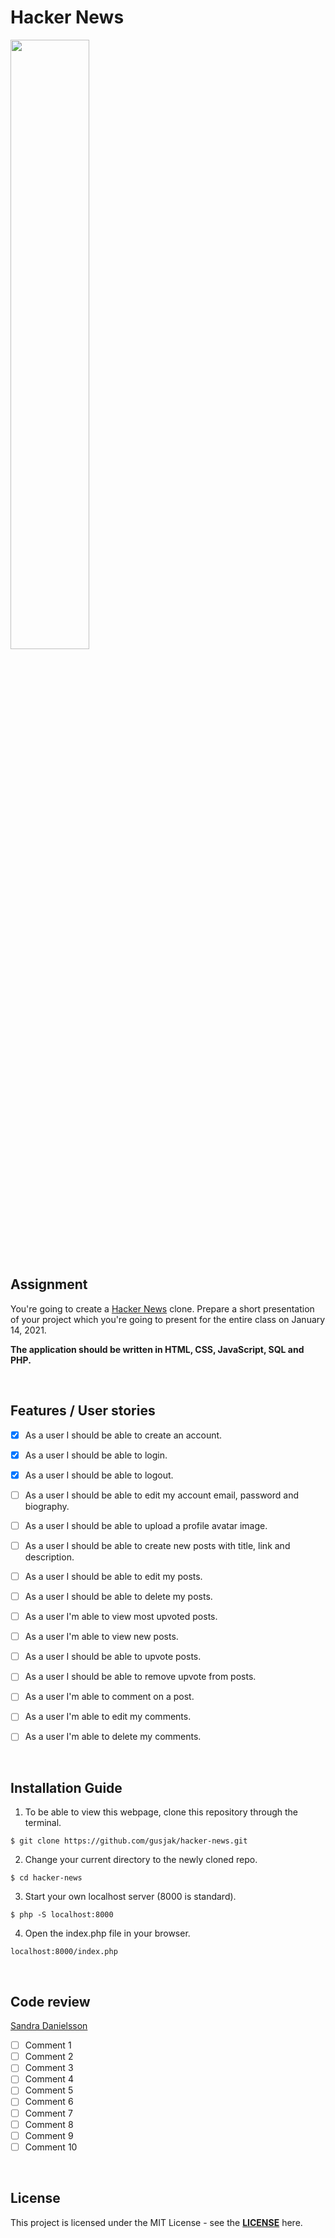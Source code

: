 # Hacker News

<img src="https://media.giphy.com/media/MM0Jrc8BHKx3y/giphy.gif" width="50%">

## Assignment

You're going to create a [Hacker News](https://news.ycombinator.com/news) clone. Prepare a short presentation of your project which you're going to present for the entire class on January 14, 2021.

**The application should be written in HTML, CSS, JavaScript, SQL and PHP.**

<br>

## Features / User stories

- [x] As a user I should be able to create an account.

- [x] As a user I should be able to login.

- [x] As a user I should be able to logout.

- [ ] As a user I should be able to edit my account email, password and biography.

- [ ] As a user I should be able to upload a profile avatar image.

- [ ] As a user I should be able to create new posts with title, link and description.

- [ ] As a user I should be able to edit my posts.

- [ ] As a user I should be able to delete my posts.

- [ ] As a user I'm able to view most upvoted posts.

- [ ] As a user I'm able to view new posts.

- [ ] As a user I should be able to upvote posts.

- [ ] As a user I should be able to remove upvote from posts.

- [ ] As a user I'm able to comment on a post.

- [ ] As a user I'm able to edit my comments.

- [ ] As a user I'm able to delete my comments.

<br>

## Installation Guide

1. To be able to view this webpage, clone this repository through the terminal.

```
$ git clone https://github.com/gusjak/hacker-news.git
```

2. Change your current directory to the newly cloned repo.

```
$ cd hacker-news
```

3. Start your own localhost server (8000 is standard).

```
$ php -S localhost:8000
```

4. Open the index.php file in your browser.

```
localhost:8000/index.php
```

<br>

## Code review

[Sandra Danielsson](https://github.com/San-Dan)

- [ ] Comment 1
- [ ] Comment 2
- [ ] Comment 3
- [ ] Comment 4
- [ ] Comment 5
- [ ] Comment 6
- [ ] Comment 7
- [ ] Comment 8
- [ ] Comment 9
- [ ] Comment 10

<br>

## License

This project is licensed under the MIT License - see the **[LICENSE](https://github.com/gusjak/hacker-news/blob/main/LICENSE)** here.
